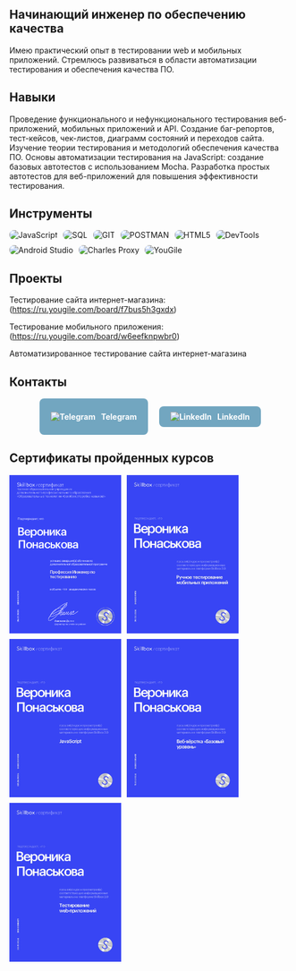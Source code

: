 ## Начинающий инженер по обеспечению качества

Имею практический опыт в тестировании web и мобильных приложений. Стремлюсь развиваться в области автоматизации тестирования и обеспечения качества ПО.

## Навыки
Проведение функционального и нефункционального тестирования веб-приложений, мобильных приложений и API.
Создание баг-репортов, тест-кейсов, чек-листов, диаграмм состояний и переходов сайта.
Изучение теории тестирования и методологий обеспечения качества ПО.
Основы автоматизации тестирования на JavaScript: создание базовых автотестов с использованием Mocha.
Разработка простых автотестов для веб-приложений для повышения эффективности тестирования.

## Инструменты
<div style="display: flex; gap: 10px; flex-wrap: wrap;">
  <img   src="https://img.shields.io/badge/-JavaScript-FFFFF0?style=for-the-badge&logo=JavaScript" alt="JavaScript" style='border-radius: 8px;'/>
  <img style='border-radius: 8px;' src="https://img.shields.io/badge/-SQL-FFFFF0?style=for-the-badge&logo=SQL" alt="SQL"/>
  <img style='border-radius: 8px;' src="https://img.shields.io/badge/-GIT-FFFFF0?style=for-the-badge&logo=GIT" alt="GIT"/>
  <img style='border-radius: 8px;' src="https://img.shields.io/badge/-POSTMAN-FFFFF0?style=for-the-badge&logo=POSTMAN" alt="POSTMAN"/>
  <img style='border-radius: 8px;' src="https://img.shields.io/badge/-HTML-FFFFF0?style=for-the-badge&logo=HTML5" alt="HTML5"/>
  <img style='border-radius: 8px;' src="https://img.shields.io/badge/-DEVTOOLS-FFFFF0?style=for-the-badge&logo=Chrome" alt="DevTools"/>
  <img style='border-radius: 8px;' src="https://img.shields.io/badge/-ANDROIDSTUDIO-FFFFF0?style=for-the-badge&logo=AndroidStudio" alt="Android Studio"/>
  <img style='border-radius: 8px;' src="https://img.shields.io/badge/-CharlesProxy-FFFFF0?style=for-the-badge&logo=Charles" alt="Charles Proxy"/>
  <img style='border-radius: 8px;' src="https://img.shields.io/badge/-YouGile-FFFFF0?style=for-the-badge&logo=YouGile" alt="YouGile"/>
</div>

## Проекты
Тестирование сайта интернет-магазина:
(https://ru.yougile.com/board/f7bus5h3gxdx)

Тестирование мобильного приложения:
(https://ru.yougile.com/board/w6eefknpwbr0)

Автоматизированное тестирование сайта интернет-магазина

## Контакты

<div style="display: flex; gap: 20px; flex-wrap: wrap; justify-content: center;">
  <!-- Телеграм -->
  <a href="https://t.me/veronikaponask" target="_blank" style="
    display: flex; align-items: center; padding: 10px 20px; border-radius: 8px; background-color: #72a6c0ff; color: white; text-decoration: none; font-weight: bold; overflow:hidden;">
    <img src="https://img.icons8.com/ios-filled/24/ffffff/telegram-app.png" style="margin-right: 10px;" alt="Telegram"/>
    Telegram
  </a>
 
  <!-- LinkedIn -->
  <a href="https://www.linkedin.com/in/%D0%B2%D0%B5%D1%80%D0%BE%D0%BD%D0%B8%D0%BA%D0%B0-%D0%BF%D0%BE%D0%BD%D0%B0%D1%81%D1%8C%D0%BA%D0%BE%D0%B2%D0%B0-6059b7351/" target="_blank" style="
    display:flex; align-items:center; padding:10px 20px; border-radius:8px; background-color:#72a6c0ff; color:white;text-decoration:none;font-weight:bold; overflow:hidden;">
    <img src="https://img.icons8.com/ios-filled/24/ffffff/linkedin.png" style="margin-right:10px;" alt="LinkedIn"/>
    LinkedIn
  </a>
</div>

## Сертификаты пройденных курсов

<div style="display: flex; gap: 10px; flex-wrap: wrap;"> <img src="https://github.com/VeronikaPonaskova/VeronikaPonaskova/blob/main/assets/ARMXhqjAN3r2KDOukbovzKE4BLX3jEZz.png" width="200"/> <img src="https://github.com/VeronikaPonaskova/VeronikaPonaskova/blob/main/assets/7nGf8iZqiq7BrDK38AjcbuXcbPtkuGZw.png" width="200"/> <img src="https://github.com/VeronikaPonaskova/VeronikaPonaskova/blob/main/assets/CzquHJujfMpIMoJyQrLosZ1ecV16tGNl.png" width="200"/> <img src="https://github.com/VeronikaPonaskova/VeronikaPonaskova/blob/main/assets/UTnlR9kQ2eaKL9pz8Y0H8mpWhjuE1qzV.png" width="200"/> <img src="https://github.com/VeronikaPonaskova/VeronikaPonaskova/blob/main/assets/ZHheYjy2wbnDSnUR3OhEcluzsaZL1vWb.png" width="200"/>
</div>
